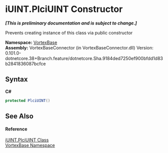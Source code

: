 # iUINT.PlciUINT Constructor 
 _**\[This is preliminary documentation and is subject to change.\]**_

Prevents creating instance of this class via public constructor

**Namespace:**&nbsp;<a href="N_VortexBase.md">VortexBase</a><br />**Assembly:**&nbsp;VortexBaseConnector (in VortexBaseConnector.dll) Version: 0.101.0-dotnetcore.38+Branch.feature/dotnetcore.Sha.9184ded7250ef900bfdd1d83b2841836087bcfce

## Syntax

**C#**<br />
``` C#
protected PlciUINT()
```


## See Also


#### Reference
<a href="T_VortexBase_iUINT_PlciUINT.md">iUINT.PlciUINT Class</a><br /><a href="N_VortexBase.md">VortexBase Namespace</a><br />